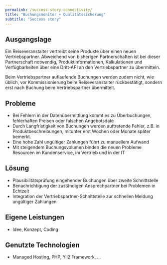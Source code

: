 ```yaml
---
permalink: /success-story-connectivity/
title: "Buchungsmonitor + Qualitätssicherung"
subtitle: "Success story"
---
```

## Ausgangslage
Ein Reiseveranstalter vertreibt seine Produkte über einen neuen Vertriebspartner. Abweichend von bisherigen Partnerschaften ist bei dieser Partnerschaft notwendig, Produktinformationen, Kalkulationen und Verfügbarkeiten über eine Dritt-API an den Vertriebspartner zu übermitteln.

Beim Vertriebspartner auflaufende Buchungen werden zudem nicht, wie üblich, vor Kommissionierung beim Reiseveranstalter rückbestätigt, sondern erst nach Buchung beim Vertriebspartner übermittelt.

## Probleme
- Bei Fehlern in der Datenübermittlung kommt es zu Überbuchungen, fehlerhaften Preisen oder falschen Angebotsdate
- Durch Langfristigkeit von Buchungen werden auftretende Fehler, z.B. in Produktbeschreibungen, mitunter erst Wochen oder Monate später bemerkt.
- Eine hohe Zahl ungültiger Zahlungen führt zu manuellem Aufwand
- Mit steigendem Buchungsvolumen binden die neuen Probleme Resourcen im Kundenservice, im Vertrieb und in der IT

## Lösung
- Plausibilitätsprüfung eingehender Buchungen über zweite Schnittstelle
- Benachrichtigung der zuständigen Ansprechpartner bei Problemen in Echtzeit
- Integration der Vertriebspartner-Schnittstelle zur schnellen Meldung ungültiger Zahlungen

## Eigene Leistungen
- Idee, Konzept, Coding

## Genutzte Technologien

- Managed Hosting, PHP, Yii2 Framework, ...
